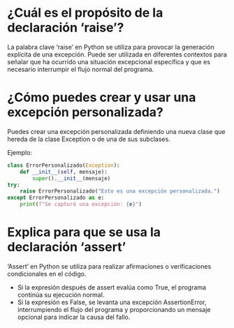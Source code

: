 # ¿Cuál es el propósito de la declaración ‘raise’?

La palabra clave ‘raise’ en Python se utiliza para provocar la generación explícita de una excepción. Puede ser utilizada en diferentes contextos para señalar que ha ocurrido una situación excepcional específica y que es necesario interrumpir el flujo normal del programa.


# ¿Cómo puedes crear y usar una excepción personalizada?

Puedes crear una excepción personalizada definiendo una nueva clase que hereda de la clase Exception o de una de sus subclases.

Ejemplo:

```python
class ErrorPersonalizado(Exception):
    def __init__(self, mensaje):
        super().__init__(mensaje)
try:
    raise ErrorPersonalizado("Esto es una excepción personalizada.")
except ErrorPersonalizado as e:
    print(f"Se capturó una excepción: {e}")
```

# Explica para que se usa la declaración ‘assert’

‘Assert’ en Python se utiliza para realizar afirmaciones o verificaciones condicionales en el código. 
 - Si la expresión después de assert evalúa como True, el programa continúa su ejecución normal. 
 - Si la expresión es False, se levanta una excepción AssertionError, interrumpiendo el flujo del programa y proporcionando un mensaje opcional para indicar la causa del fallo.





